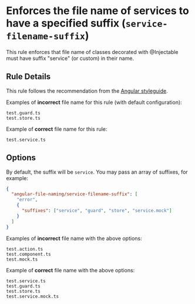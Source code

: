 # Enforces the file name of services to have a specified suffix (`service-filename-suffix`)

This rule enforces that file name of classes decorated with @Injectable must have suffix "service" (or custom) in their name.

## Rule Details

This rule follows the recommendation from the [Angular styleguide](https://angular.io/guide/styleguide#style-02-03).

Examples of **incorrect** file name for this rule (with default configuration):

```
test.guard.ts
test.store.ts
```

Example of **correct** file name for this rule:

```
test.service.ts
```

## Options

By default, the suffix will be `service`. You may pass an array of suffixes, for example:

```json
{
  "angular-file-naming/service-filename-suffix": [
    "error",
    {
      "suffixes": ["service", "guard", "store", "service.mock"]
    }
  ]
}
```

Examples of **incorrect** file name with the above options:

```
test.action.ts
test.component.ts
test.mock.ts
```

Example of **correct** file name with the above options:

```
test.service.ts
test.guard.ts
test.store.ts
test.service.mock.ts
```
